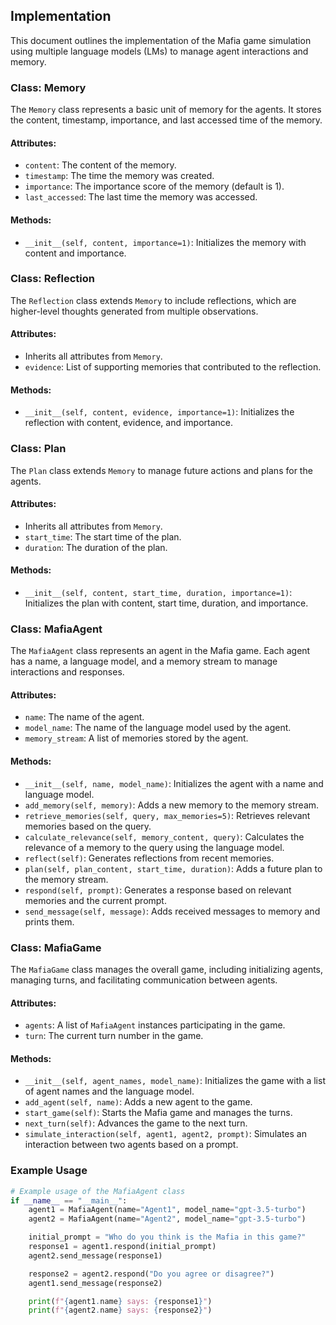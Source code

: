 ## Implementation

This document outlines the implementation of the Mafia game simulation using multiple language models (LMs) to manage agent interactions and memory.

### Class: Memory

The `Memory` class represents a basic unit of memory for the agents. It stores the content, timestamp, importance, and last accessed time of the memory.

#### Attributes:
- `content`: The content of the memory.
- `timestamp`: The time the memory was created.
- `importance`: The importance score of the memory (default is 1).
- `last_accessed`: The last time the memory was accessed.

#### Methods:
- `__init__(self, content, importance=1)`: Initializes the memory with content and importance.

### Class: Reflection

The `Reflection` class extends `Memory` to include reflections, which are higher-level thoughts generated from multiple observations.

#### Attributes:
- Inherits all attributes from `Memory`.
- `evidence`: List of supporting memories that contributed to the reflection.

#### Methods:
- `__init__(self, content, evidence, importance=1)`: Initializes the reflection with content, evidence, and importance.

### Class: Plan

The `Plan` class extends `Memory` to manage future actions and plans for the agents.

#### Attributes:
- Inherits all attributes from `Memory`.
- `start_time`: The start time of the plan.
- `duration`: The duration of the plan.

#### Methods:
- `__init__(self, content, start_time, duration, importance=1)`: Initializes the plan with content, start time, duration, and importance.

### Class: MafiaAgent

The `MafiaAgent` class represents an agent in the Mafia game. Each agent has a name, a language model, and a memory stream to manage interactions and responses.

#### Attributes:
- `name`: The name of the agent.
- `model_name`: The name of the language model used by the agent.
- `memory_stream`: A list of memories stored by the agent.

#### Methods:
- `__init__(self, name, model_name)`: Initializes the agent with a name and language model.
- `add_memory(self, memory)`: Adds a new memory to the memory stream.
- `retrieve_memories(self, query, max_memories=5)`: Retrieves relevant memories based on the query.
- `calculate_relevance(self, memory_content, query)`: Calculates the relevance of a memory to the query using the language model.
- `reflect(self)`: Generates reflections from recent memories.
- `plan(self, plan_content, start_time, duration)`: Adds a future plan to the memory stream.
- `respond(self, prompt)`: Generates a response based on relevant memories and the current prompt.
- `send_message(self, message)`: Adds received messages to memory and prints them.

### Class: MafiaGame

The `MafiaGame` class manages the overall game, including initializing agents, managing turns, and facilitating communication between agents.

#### Attributes:
- `agents`: A list of `MafiaAgent` instances participating in the game.
- `turn`: The current turn number in the game.

#### Methods:
- `__init__(self, agent_names, model_name)`: Initializes the game with a list of agent names and the language model.
- `add_agent(self, name)`: Adds a new agent to the game.
- `start_game(self)`: Starts the Mafia game and manages the turns.
- `next_turn(self)`: Advances the game to the next turn.
- `simulate_interaction(self, agent1, agent2, prompt)`: Simulates an interaction between two agents based on a prompt.

### Example Usage

```python
# Example usage of the MafiaAgent class
if __name__ == "__main__":
    agent1 = MafiaAgent(name="Agent1", model_name="gpt-3.5-turbo")
    agent2 = MafiaAgent(name="Agent2", model_name="gpt-3.5-turbo")

    initial_prompt = "Who do you think is the Mafia in this game?"
    response1 = agent1.respond(initial_prompt)
    agent2.send_message(response1)

    response2 = agent2.respond("Do you agree or disagree?")
    agent1.send_message(response2)

    print(f"{agent1.name} says: {response1}")
    print(f"{agent2.name} says: {response2}")
```